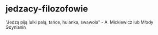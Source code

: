 # jedzacy-filozofowie
"Jedzą piją lulki palą, tańce, hulanka, swawola" - A. Mickiewicz lub Młody Gdynianin
